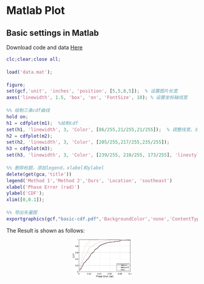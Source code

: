 # Matlab Plot

## Basic settings in Matlab

Download code and data [Here](../matlab-code/basic)

```matlab
clc;clear;close all;

load('data.mat');

figure;
set(gcf,'unit', 'inches', 'position', [5,5,8,5]);  % 设置图片长宽
axes('linewidth', 1.5, 'box', 'on', 'FontSize', 18); % 设置坐标轴线宽

%% 绘制三条cdf曲线
hold on;
h1 = cdfplot(m1);  %绘制cdf
set(h1, 'linewidth', 3, 'Color', [86/255,21/255,21/255]);  % 调整线宽，线色和线型
h2 = cdfplot(m2);
set(h2, 'linewidth', 3, 'Color', [205/255,217/255,235/255]);
h3 = cdfplot(m3);
set(h3, 'linewidth', 3, 'Color', [239/255, 210/255, 173/255], 'linestyle',':');

%% 删除标题，添加legend，xlabel和ylabel
delete(get(gca,'title'))
legend('Method 1','Method 2','Ours', 'Location', 'southeast')
xlabel('Phase Error (rad)')
ylabel('CDF');
xlim([0,0.1]);

%% 导出矢量图
exportgraphics(gcf,"basic-cdf.pdf",'BackgroundColor','none','ContentType','vector')
```
The Result is shown as follows:

<div style="text-align:center;">
<img src="img/basic-cdf.png" style="zoom:15%;" />
</div>